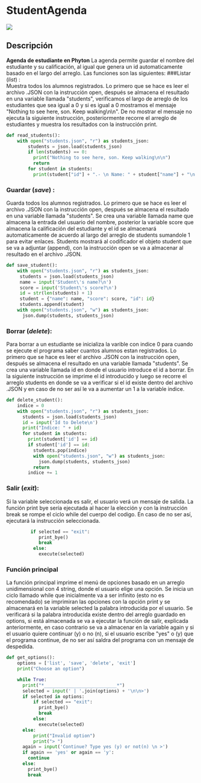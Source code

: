 # StudentAgenda

![](https://www.gravatar.com/avatar/dad922129a743e062ddfd7d3c7c9016b?d=https://repl.it/public/images/evalbot/evalbot_39.png&s=256)

## Descripción
**Agenda de estudiante en Phyton**
La agenda permite guardar el nombre del estudiante y su calificación, al igual que genera un id automaticamente basado en el largo del arreglo.
Las funciones son las siguientes:
###Listar (*list*) :  
Muestra todos los alumnos registrados. Lo primero que se hace es leer el archivo .JSON con la instrucción open, después se almacena el resultado en una variable llamada "students", verificamos el largo de arreglo de los estudiantes que sea igual a 0 y si es igual a 0 mostramos el mensaje "Nothing to see here, son. Keep walking\n\n". De no mostrar el mensaje no ejecuta la siguiente instrucción, posteriormente recorre el arreglo de estudiantes y muestra los resultados con la instrucción print.
```python
def read_students():
    with open("students.json", "r") as students_json:
        students = json.load(students_json)
        if len(students) == 0:
          print("Nothing to see here, son. Keep walking\n\n")
          return
        for student in students:
          print(student["id"] + ".- \n Name: " + student["name"] + "\n Score:" + student["score"] + "\n________________________")
```
### Guardar (*save*) : 
Guarda todos los alumnos registrados. Lo primero que se hace es leer el archivo .JSON con la instrucción open, después se almacena el resultado en una variable llamada "students". Se crea una variable llamada name que almacena la entrada del usuario del nombre, posterior la variable score que almacena la calificación del estudiante y el id se almacenará automaticamente de acuerdo al largo del arreglo de students sumandole 1 para evitar enlaces. Students mostrará al codificador el objeto student que se va a adjuntar (append), con la instrucción open se va a almacenar al resultado en el archivo .JSON.
```python
def save_student():
    with open("students.json", "r") as students_json:
     students = json.load(students_json)  
     name = input('Student\'s name?\n')
     score = input('Student\'s score?\n')
     id = str(len(students) + 1)
     student = {"name": name, "score": score, "id": id}
     students.append(student)
    with open("students.json", "w") as students_json:
      json.dump(students, students_json)
```
### Borrar (*delete*):
Para borrar a un estudiante se inicializa la varible con indice 0 para cuando se ejecute el programa saber cuantos alumnos estan registrados.  Lo primero que se hace es leer el archivo .JSON con la instrucción open, después se almacena el resultado en una variable llamada "students". Se crea una variable llamada id en donde el usuario introduce el id a borrar. En la siguiente instrucción se imprime el id introducido y luego se recorre el arreglo students en donde se va a verificar si el id existe dentro del archivo .JSON y en caso de no ser así le va a aumentar un 1 a la variable indice.
```python
def delete_student():
    indice = 0
    with open("students.json", "r") as students_json:
      students = json.load(students_json)
      id = input('Id to Delete\n')
      print("Indice: " + id)
      for student in students:
        print(student['id'] == id)
        if student['id'] == id:
          students.pop(indice)
          with open("students.json", "w") as students_json:
            json.dump(students, students_json)
          return
        indice += 1
```
### Salir (*exit*):
Si la variable seleccionada es salir, el usuario verá un mensaje de salida. La función print bye sería ejecutada al hacer la elección y con la instrucción break se rompe el ciclo while del cuerpo del codigo. En caso de no ser así, ejecutará la instrucción seleccionada.
```python
         if selected == "exit":
            print_bye()
            break
          else:
            execute(selected)
```
### Función principal
La función principal imprime el menú de opciones basado en un arreglo unidimensional con 4 string, donde el usuario elige una opción. Se inicia un ciclo llamado while que inicialmente va a ser infinito (esto no es recomendado) se imprimiran las opciones con la opción print y se almacenará en la variable selected la palabra introducida por el usuario. Se verificará si la palabra introducida existe dentro del arreglo guardado en options, si está almacenada se va a ejecutar la función de salir, explicada anteriormente, en caso contrario se va a almacenar en la variable again y si el usuario quiere continuar (y) o no (n), si el usuario escribe "yes" o (y) que el programa continue, de no ser así saldra del programa con un mensaje de despedida. 
```python
def get_options():
    options = ['list', 'save', 'delete', 'exit']
    print("Choose an option")

    while True:
      print("*___________________________*")
      selected = input(' | '.join(options) + '\n\n>')
      if selected in options:
          if selected == "exit":
            print_bye()
            break
          else:
            execute(selected)
      else:
          print("Invalid option")
          print("> ")
      again = input('Continue? Type yes (y) or not(n) \n >')
      if again == 'yes' or again == 'y':
        continue
      else:
        print_bye()
        break
```
